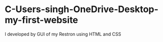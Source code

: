 # C-Users-singh-OneDrive-Desktop-my-first-website
I developed by GUI of my Restron using HTML and CSS
